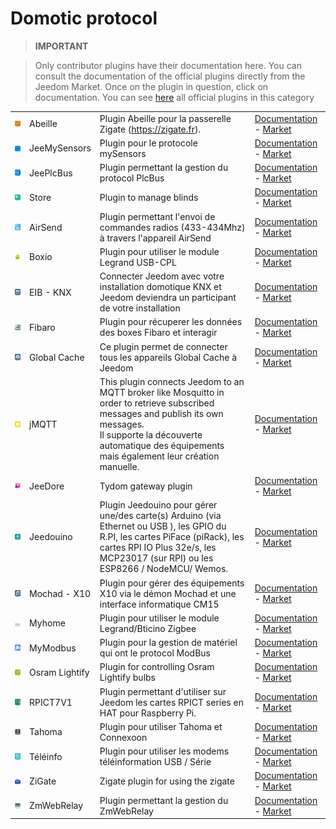 
# Domotic protocol


>**IMPORTANT**

>Only contributor plugins have their documentation here. You can consult the documentation of the official plugins directly from the Jeedom Market. Once on the plugin in question, click on documentation.
>You can see [here](https://market.jeedom.com/index.php?v=d&p=market&type=plugin&categorie=automation+protocol) all official plugins in this category

| | | | |
|--- | --- | --- | ---|
|<img src="Abeille/Abeille_icon.png" class="pluginLogo" width="100" />|Abeille|Plugin Abeille pour la passerelle Zigate (https://zigate.fr).|[Documentation](http://kiwihc16.free.fr/) - [Market](https://market.jeedom.com/index.php?v=d&p=market_display&id=3219)|
|<img src="JeeMySensors/JeeMySensors_icon.png" class="pluginLogo" width="100" />|JeeMySensors|Plugin pour le protocole mySensors|[Documentation](https://totoff974.github.io/jeedom-JeeMySensors/#language#/) - [Market](https://market.jeedom.com/index.php?v=d&p=market_display&id=3822)|
|<img src="JeePlcBus/JeePlcBus_icon.png" class="pluginLogo" width="100" />|JeePlcBus|Plugin permettant la gestion du protocol PlcBus|[Documentation](https://totoff974.github.io/JeePlcBus/#language#/) - [Market](https://market.jeedom.com/index.php?v=d&p=market_display&id=2487)|
|<img src="Store/Store_icon.png" class="pluginLogo" width="100" />|Store|Plugin to manage blinds|[Documentation]() - [Market](https://market.jeedom.com/index.php?v=d&p=market_display&id=296)|
|<img src="airsend/airsend_icon.png" class="pluginLogo" width="100" />|AirSend|Plugin permettant l'envoi de commandes radios (433-434Mhz) à travers l'appareil AirSend|[Documentation](https://devmel.github.io/jeedom_airsend/#language#/) - [Market](https://market.jeedom.com/index.php?v=d&p=market_display&id=3611)|
|<img src="boxio/boxio_icon.png" class="pluginLogo" width="100" />|Boxio|Plugin pour utiliser le module Legrand USB-CPL|[Documentation](https://apages2.github.io/pluginjeedom-boxio/#language#/) - [Market](https://market.jeedom.com/index.php?v=d&p=market_display&id=1335)|
|<img src="eibd/eibd_icon.png" class="pluginLogo" width="100" />|EIB - KNX|Connecter Jeedom avec votre installation domotique KNX et Jeedom deviendra un participant de votre installation|[Documentation](http://mika-nt28.github.io/Documentations/eibd/#language#/) - [Market](https://market.jeedom.com/index.php?v=d&p=market_display&id=203)|
|<img src="fibaro/fibaro_icon.png" class="pluginLogo" width="100" />|Fibaro|Plugin pour récuperer les données des boxes Fibaro et interagir|[Documentation](https://rems02.github.io/fibaro/#language#/) - [Market](https://market.jeedom.com/index.php?v=d&p=market_display&id=3588)|
|<img src="globalcache/globalcache_icon.png" class="pluginLogo" width="100" />|Global Cache|Ce plugin permet de connecter tous les appareils Global Cache à Jeedom|[Documentation](https://mika-nt28.github.io/Documentations/globalcache/#language#/) - [Market](https://market.jeedom.com/index.php?v=d&p=market_display&id=2932)|
|<img src="jMQTT/jMQTT_icon.png" class="pluginLogo" width="100" />|jMQTT|This plugin connects Jeedom to an MQTT broker like Mosquitto in order to retrieve subscribed messages and publish its own messages.<br/>Il supporte la découverte automatique des équipements mais également leur création manuelle.|[Documentation](https://domotruc.github.io/jMQTT/#language#/) - [Market](https://market.jeedom.com/index.php?v=d&p=market_display&id=3166)|
|<img src="jeedore/jeedore_icon.png" class="pluginLogo" width="100" />|JeeDore|Tydom gateway plugin|[Documentation](https://github.com/rezolv-fr/jeedoredaemon-dotnet/blob/master/docs/index.md) - [Market](https://market.jeedom.com/index.php?v=d&p=market_display&id=3757)|
|<img src="jeedouino/jeedouino_icon.png" class="pluginLogo" width="100" />|Jeedouino|Plugin Jeedouino pour gérer une/des carte(s) Arduino (via Ethernet ou USB ), les GPIO du R.PI, les cartes PiFace (piRack), les cartes RPI IO Plus 32e/s, les MCP23017 (sur RPI) ou les ESP8266 / NodeMCU/ Wemos.|[Documentation](https://revlysj.github.io/jeedouino/#language#/index) - [Market](https://market.jeedom.com/index.php?v=d&p=market_display&id=2064)|
|<img src="mochad/mochad_icon.png" class="pluginLogo" width="100" />|Mochad - X10|Plugin pour gérer des équipements X10 via le démon Mochad et une interface informatique CM15|[Documentation](https://mika-nt28.github.io/Documentations/mochad/#language#/) - [Market](https://market.jeedom.com/index.php?v=d&p=market_display&id=359)|
|<img src="myhome/myhome_icon.png" class="pluginLogo" width="100" />|Myhome|Plugin pour utiliser le module Legrand/Bticino Zigbee|[Documentation](https://apages2.github.io/pluginjeedom-myhome/#language#/) - [Market](https://market.jeedom.com/index.php?v=d&p=market_display&id=2445)|
|<img src="mymodbus/mymodbus_icon.png" class="pluginLogo" width="100" />|MyModbus|Plugin pour la gestion de matériel qui ont le protocol ModBus|[Documentation](https://bebel27a.github.io/jeedom-mymobdus.github.io/#language#/) - [Market](https://market.jeedom.com/index.php?v=d&p=market_display&id=3858)|
|<img src="osramLightify/osramLightify_icon.png" class="pluginLogo" width="100" />|Osram Lightify|Plugin for controlling Osram Lightify bulbs|[Documentation]() - [Market](https://market.jeedom.com/index.php?v=d&p=market_display&id=2811)|
|<img src="rpict/rpict_icon.png" class="pluginLogo" width="100" />|RPICT7V1|Plugin permettant d'utiliser sur Jeedom les cartes RPICT series en HAT pour Raspberry Pi.|[Documentation](https://tlierdotfr.github.io/jeedom-plugin-rpict/#language#/) - [Market](https://market.jeedom.com/index.php?v=d&p=market_display&id=3637)|
|<img src="tahoma/tahoma_icon.png" class="pluginLogo" width="100" />|Tahoma|Plugin pour utiliser Tahoma et Connexoon|[Documentation](https://github.com/redbug26/jeedom-tahoma/tree/master/doc/#language#/index.asciidoc) - [Market](https://market.jeedom.com/index.php?v=d&p=market_display&id=1719)|
|<img src="teleinfo/teleinfo_icon.png" class="pluginLogo" width="100" />|Téléinfo|Plugin pour utiliser les modems téléinformation USB / Série|[Documentation](https://NextDom.github.io/plugin-teleinfo/#language#/) - [Market](https://market.jeedom.com/index.php?v=d&p=market_display&id=260)|
|<img src="zigate/zigate_icon.png" class="pluginLogo" width="100" />|ZiGate|Zigate plugin for using the zigate|[Documentation](https://jeedom-zigate.github.io/jeedom-plugin-zigate) - [Market](https://market.jeedom.com/index.php?v=d&p=market_display&id=3186)|
|<img src="zmwebrelay/zmwebrelay_icon.png" class="pluginLogo" width="100" />|ZmWebRelay|Plugin permettant la gestion du ZmWebRelay|[Documentation](https://jeedomsteph37.github.io/zmwebrelay/#language#/) - [Market](https://market.jeedom.com/index.php?v=d&p=market_display&id=3417)|
